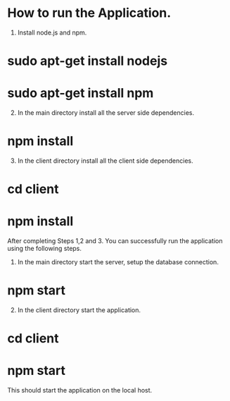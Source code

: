 # How to run the Application.

1) Install node.js and npm. 

# sudo apt-get install nodejs
# sudo apt-get install npm

2) In the main directory install all the server side dependencies. 

# npm install

3) In the client directory install all the client side dependencies.

# cd client
# npm install

After completing Steps 1,2 and 3. You can successfully run the application using the following steps.

1) In the main directory start the server, setup the database connection.

# npm start

2) In the client directory start the application.

# cd client
# npm start

This should start the application on the local host.

